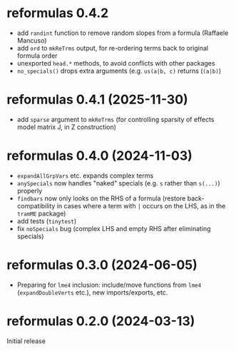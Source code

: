 # reformulas 0.4.2

* add `randint` function to remove random slopes from a formula (Raffaele Mancuso)
* add `ord` to `mkReTrms` output, for re-ordering terms back to original formula order
* unexported `head.*` methods, to avoid conflicts with other packages
* `no_specials()` drops extra arguments (e.g. `us(a|b, c)` returns (`(a|b)`)

# reformulas 0.4.1 (2025-11-30)

* add `sparse` argument to `mkReTrms` (for controlling sparsity of effects model matrix J, in Z construction)

# reformulas 0.4.0 (2024-11-03)

* `expandAllGrpVars` etc. expands complex terms
* `anySpecials` now handles "naked" specials (e.g. `s` rather than `s(...)`) properly
* `findbars` now only looks on the RHS of a formula (restore back-compatibility in cases where a term with `|` occurs on the LHS, as in the `tramME` package)
* add tests (`tinytest`)
* fix `noSpecials` bug (complex LHS and empty RHS after eliminating specials)

# reformulas 0.3.0 (2024-06-05)

* Preparing for `lme4` inclusion: include/move functions from `lme4` (`expandDoubleVerts` etc.), new imports/exports, etc.

# reformulas 0.2.0 (2024-03-13)

Initial release
